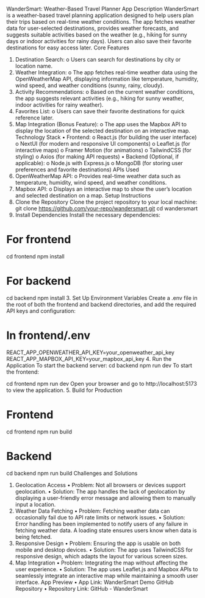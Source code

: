 WanderSmart: Weather-Based Travel Planner
App Description
WanderSmart is a weather-based travel planning application designed to help users plan their trips based on real-time weather conditions. The app fetches weather data for user-selected destinations, provides weather forecasts, and suggests suitable activities based on the weather (e.g., hiking for sunny days or indoor activities for rainy days). Users can also save their favorite destinations for easy access later.
Core Features
1.	Destination Search:
o	Users can search for destinations by city or location name.
2.	Weather Integration:
o	The app fetches real-time weather data using the OpenWeatherMap API, displaying information like temperature, humidity, wind speed, and weather conditions (sunny, rainy, cloudy).
3.	Activity Recommendations:
o	Based on the current weather conditions, the app suggests relevant activities (e.g., hiking for sunny weather, indoor activities for rainy weather).
4.	Favorites List:
o	Users can save their favorite destinations for quick reference later.
5.	Map Integration (Bonus Feature):
o	The app uses the Mapbox API to display the location of the selected destination on an interactive map.
Technology Stack
•	Frontend:
o	React.js (for building the user interface)
o	NextUI (for modern and responsive UI components)
o	Leaflet.js (for interactive maps)
o	Framer Motion (for animations)
o	TailwindCSS (for styling)
o	Axios (for making API requests)
•	Backend (Optional, if applicable):
o	Node.js with Express.js
o	MongoDB (for storing user preferences and favorite destinations)
APIs Used
1.	OpenWeatherMap API:
o	Provides real-time weather data such as temperature, humidity, wind speed, and weather conditions.
2.	Mapbox API:
o	Displays an interactive map to show the user’s location and selected destination on a map.
Setup Instructions
1. Clone the Repository
Clone the project repository to your local machine:
git clone https://github.com/your-repo/wandersmart.git
cd wandersmart
2. Install Dependencies
Install the necessary dependencies:
# For frontend
cd frontend
npm install

# For backend 
cd backend
npm install
3. Set Up Environment Variables
Create a .env file in the root of both the frontend and backend directories, and add the required API keys and configuration:
# In frontend/.env
REACT_APP_OPENWEATHER_API_KEY=your_openweather_api_key
REACT_APP_MAPBOX_API_KEY=your_mapbox_api_key
4. Run the Application
To start the backend server:
cd backend
npm run dev
To start the frontend:

cd frontend
npm run dev
Open your browser and go to http://localhost:5173 to view the application.
5. Build for Production
# Frontend
cd frontend
npm run build

# Backend 
cd backend
npm run build
Challenges and Solutions
1. Geolocation Access
•	Problem: Not all browsers or devices support geolocation.
•	Solution: The app handles the lack of geolocation by displaying a user-friendly error message and allowing them to manually input a location.
2. Weather Data Fetching
•	Problem: Fetching weather data can occasionally fail due to API rate limits or network issues.
•	Solution: Error handling has been implemented to notify users of any failure in fetching weather data. A loading state ensures users know when data is being fetched.
3. Responsive Design
•	Problem: Ensuring the app is usable on both mobile and desktop devices.
•	Solution: The app uses TailwindCSS for responsive design, which adapts the layout for various screen sizes.
4. Map Integration
•	Problem: Integrating the map without affecting the user experience.
•	Solution: The app uses Leaflet.js and Mapbox APIs to seamlessly integrate an interactive map while maintaining a smooth user interface.
App Preview
•	App Link: WanderSmart Demo
GitHub Repository
•	Repository Link: GitHub - WanderSmart
